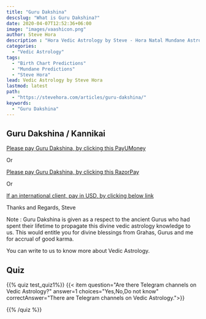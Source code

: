 ```yaml
---
title: "Guru Dakshina"
descslug: "What is Guru Dakshina?"
date: 2020-04-07T12:52:36+06:00
image: "images/vaashicon.png"
author: Steve Hora
description : "Hora Vedic Astrology by Steve - Hora Natal Mundane Astrology Horoscope Reading Predictions Guru Dakshina"
categories: 
  - "Vedic Astrology"
tags:
  - "Birth Chart Predictions"
  - "Mundane Predictions"
  - "Steve Hora"
lead: Vedic Astrology by Steve Hora
lastmod: latest 
path:
  - "https://stevehora.com/articles/guru-dakshina/"
keywords:
  - "Guru Dakshina"
---
```


## Guru Dakshina / Kannikai

[Please pay Guru Dakshina, by clicking this PayUMoney](https://www.payumoney.com/react/app/merchant/#/pay/merchant/690EDAA4FBC4CAEEB390A87CE3DB59C9?param=5465070)

Or

[Please pay Guru Dakshina, by clicking this RazorPay](https://rzp.io/l/stevehora)

Or

[If an international client, pay in USD, by clicking below link](https://rzp.io/l/stevehoraus)

Thanks and Regards,
Steve

Note : Guru Dakshina is given as a respect to the ancient Gurus who had spent their lifetime to propagate this divine vedic astrology knowledge to us. This would entitle you for divine blessings from Grahas, Gurus and me for accrual of good karma.

You can write to us to know more about Vedic Astrology.

## Quiz

{{% quiz test_quiz1%}}
{{< item question="Are there Telegram channels on Vedic Astrology?" answer=1 choices="Yes,No,Do not know" correctAnswer="There are Telegram channels on Vedic Astrology.">}}

{{% /quiz %}}